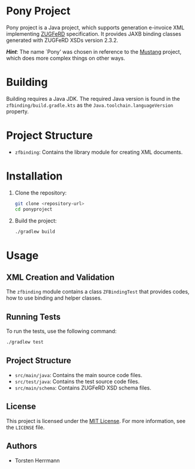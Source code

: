 Pony Project
===================
Pony project is a Java project, which supports generation e-invoice XML implementing [ZUGFeRD](https://www.ferd-net.de/) specification. It provides JAXB binding classes generated with ZUGFeRD XSDs version 2.3.2.

___Hint___: The name ´Pony’ was chosen in reference to the [Mustang](https://github.com/ZUGFeRD/mustangproject) project, which does more complex things on other ways.

# Building
Building requires a Java JDK. The required Java version is found in the `zfbinding/build.gradle.kts` as the `Java.toolchain.languageVersion` property.


# Project Structure

- `zfbinding`: Contains the library module for creating XML documents.

# Installation

1. Clone the repository:
    ```sh
    git clone <repository-url>
    cd ponyproject
    ```

2. Build the project:
    ```sh
    ./gradlew build
    ```

# Usage

## XML Creation and Validation

The `zfbinding` module contains a class `ZFBindingTest` that provides codes, how to use binding and helper classes.

## Running Tests

To run the tests, use the following command:

```sh
./gradlew test
```

## Project Structure

- `src/main/java`: Contains the main source code files.
- `src/test/java`: Contains the test source code files.
- `src/main/schema`: Contains ZUGFeRD XSD schema files.

## License

This project is licensed under the [MIT License](https://opensource.org/license/MIT). For more information, see the `LICENSE` file.

## Authors

- Torsten Herrmann

